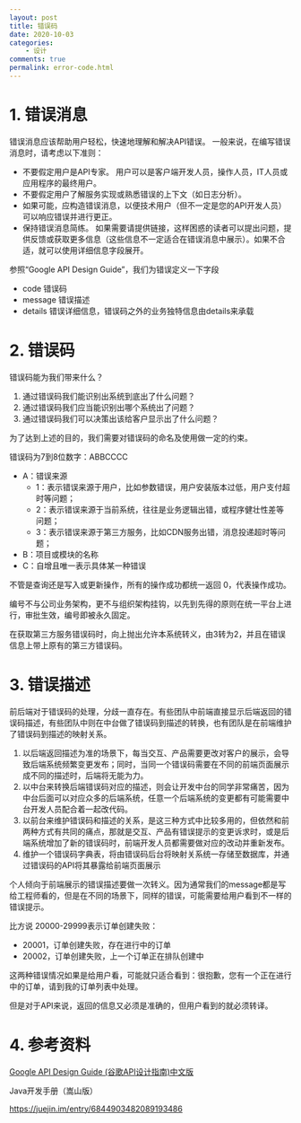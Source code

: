 ```yaml
---
layout: post
title: 错误码
date: 2020-10-03
categories:
    - 设计
comments: true
permalink: error-code.html
---
```


# 1. 错误消息

错误消息应该帮助用户轻松，快速地理解和解决API错误。 一般来说，在编写错误消息时，请考虑以下准则：

- 不要假定用户是API专家。 用户可以是客户端开发人员，操作人员，IT人员或应用程序的最终用户。
- 不要假定用户了解服务实现或熟悉错误的上下文（如日志分析）。
- 如果可能，应构造错误消息，以便技术用户（但不一定是您的API开发人员）可以响应错误并进行更正。
- 保持错误消息简练。 如果需要请提供链接，这样困惑的读者可以提出问题，提供反馈或获取更多信息（这些信息不一定适合在错误消息中展示）。如果不合适，就可以使用详细信息字段展开。
  

参照“Google API Design Guide”，我们为错误定义一下字段

- code 错误码
- message 错误描述
- details 错误详细信息，错误码之外的业务独特信息由details来承载

# 2. 错误码

错误码能为我们带来什么？

1. 通过错误码我们能识别出系统到底出了什么问题？
2. 通过错误码我们应当能识别出哪个系统出了问题？
3. 通过错误码我们可以决策出该给客户显示出了什么问题？

为了达到上述的目的，我们需要对错误码的命名及使用做一定的约束。

错误码为7到8位数字：ABBCCCC

- A：错误来源
  - 1：表示错误来源于用户，比如参数错误，用户安装版本过低，用户支付超时等问题；
  - 2：表示错误来源于当前系统，往往是业务逻辑出错，或程序健壮性差等问题；
  - 3：表示错误来源于第三方服务，比如CDN服务出错，消息投递超时等问题；
- B：项目或模块的名称
- C：自增且唯一表示具体某一种错误

不管是查询还是写入或更新操作，所有的操作成功都统一返回 0，代表操作成功。

编号不与公司业务架构，更不与组织架构挂钩，以先到先得的原则在统一平台上进行，审批生效，编号即被永久固定。

在获取第三方服务错误码时，向上抛出允许本系统转义，由3转为2，并且在错误信息上带上原有的第三方错误码。

# 3. 错误描述

前后端对于错误码的处理，分歧一直存在。有些团队中前端直接显示后端返回的错误码描述，有些团队中则在中台做了错误码到描述的转换，也有团队是在前端维护了错误码到描述的映射关系。

1. 以后端返回描述为准的场景下，每当交互、产品需要更改对客户的展示，会导致后端系统频繁变更发布；同时，当同一个错误码需要在不同的前端页面展示成不同的描述时，后端将无能为力。
2. 以中台来转换后端错误码对应的描述，则会让开发中台的同学非常痛苦，因为中台后面可以对应众多的后端系统，任意一个后端系统的变更都有可能需要中台开发人员配合着一起改代码。
3. 以前台来维护错误码和描述的关系，是这三种方式中比较多用的，但依然和前两种方式有共同的痛点，那就是交互、产品有错误提示的变更诉求时，或是后端系统增加了新的错误码时，前端开发人员都需要做对应的改动并重新发布。
4. 维护一个错误码字典表，将由错误码后台将映射关系统一存储至数据库，并通过错误码的API将其暴露给前端页面展示

个人倾向于前端展示的错误描述要做一次转义。因为通常我们的message都是写给工程师看的，但是在不同的场景下，同样的错误，可能需要给用户看到不一样的错误提示。

比方说 20000-29999表示订单创建失败：

- 20001，订单创建失败，存在进行中的订单
- 20002，订单创建失败，上一个订单正在排队创建中

这两种错误情况如果是给用户看，可能就只适合看到：很抱歉，您有一个正在进行中的订单，请到我的订单列表中处理。

但是对于API来说，返回的信息又必须是准确的，但用户看到的就必须转译。


# 4. 参考资料

[Google API Design Guide (谷歌API设计指南)中文版](https://www.bookstack.cn/read/API-design-guide/API-design-guide-04-%E6%A0%87%E5%87%86%E6%96%B9%E6%B3%95.md)

Java开发手册（嵩山版）

https://juejin.im/entry/6844903482089193486
